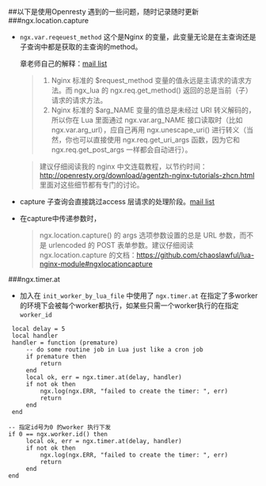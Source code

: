 ##以下是使用Openresty 遇到的一些问题，随时记录随时更新
###ngx.location.capture
* ``ngx.var.reqeuest_method`` 这个是Nginx 的变量，此变量无论是在主查询还是子查询中都是获取的主查询的method。

	章老师自己的解释：[mail list](https://groups.google.com/forum/#!searchin/openresty/ngx.var.request_method|sort:relevance/openresty/uhwfB3cwN2Y/esATmDbgP08J)
	> 1. Nginx 标准的 $request_method 变量的值永远是主请求的请求方法。而 ngx_lua 的 
	ngx.req.get_method() 返回的总是当前（子）请求的请求方法。 
	> 2. Nginx 标准的 $arg_NAME 变量的值总是未经过 URI 转义解码的，所以你在 Lua 里面通过 
	ngx.var.arg_NAME 接口读取时（比如 ngx.var.arg_url），应自己再用 ngx.unescape_uri() 
	进行转义（当然，你也可以直接使用 ngx.req.get_uri_args 函数，因为它和 ngx.req.get_post_args 
	一样都会自动进行）。 
	
	> 建议仔细阅读我的 nginx 中文连载教程，以节约时间：http://openresty.org/download/agentzh-nginx-tutorials-zhcn.html 
	里面对这些细节都有专门的讨论。 
	
* capture 子查询会直接跳过access 层请求的处理阶段。[mail list](https://groups.google.com/forum/#!topic/openresty/56h7rzCEBFo)

* 在capture中传递参数时，
	> ngx.location.capture() 的 args 选项参数设置的总是 URL 参数，而不是 urlencoded 的 
POST 表单参数。建议仔细阅读 ngx.location.capture 
的文档：https://github.com/chaoslawful/lua-nginx-module#ngxlocationcapture 



###ngx.timer.at
* 加入在 ``init_worker_by_lua_file`` 中使用了 ``ngx.timer.at`` 在指定了多worker的环境下会被每个worker都执行，如某些只需一个worker执行的在指定 ``worker_id``

```
 local delay = 5
 local handler
 handler = function (premature)
     -- do some routine job in Lua just like a cron job
     if premature then
         return
     end
     local ok, err = ngx.timer.at(delay, handler)
     if not ok then
         ngx.log(ngx.ERR, "failed to create the timer: ", err)
         return
     end
 end
 
-- 指定id号为0 的worker 执行下发
if 0 == ngx.worker.id() then
     local ok, err = ngx.timer.at(delay, handler)
	 if not ok then
	     ngx.log(ngx.ERR, "failed to create the timer: ", err)
	     return
	 end
end
```